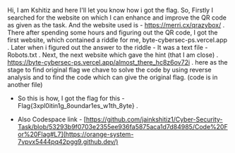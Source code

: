 Hi, I am Kshitiz and here I'll let you know how i got the flag.
So, Firstly I searched for the website on which I can enhance and improve the QR code as given as the task.
And the website used is - https://merri.cx/qrazybox/   .
There after spending some hours and figuring out the QR code, I got the first website, which contained a riddle for me, byte-cybersec-ps.vercel.app  .
Later when i figured out the answer to the riddle - It was a text file - Robots.txt  .
Next, the next website which gave the hint (that I am close)  .
https://byte-cybersec-ps.vercel.app/almost_there_hc8z6ov72i  .
here as the stage to find original flag we chave to solve the code by using reverse analysis and to find the code which can give the original flag. (code is in another file)

* So this is how, I got the flag for this - Flag{3xpl0itin1g_8oundar1es_w1th_8yte}  . 

* Also Codespace link - [https://github.com/jainkshitiz1/Cyber-Security-Task/blob/53293b9f0703e2355ee936fa5875aca1d7d84985/Code%20For%20Flag#L7](https://orange-system-7vpvx5444pq42pgg9.github.dev/)

